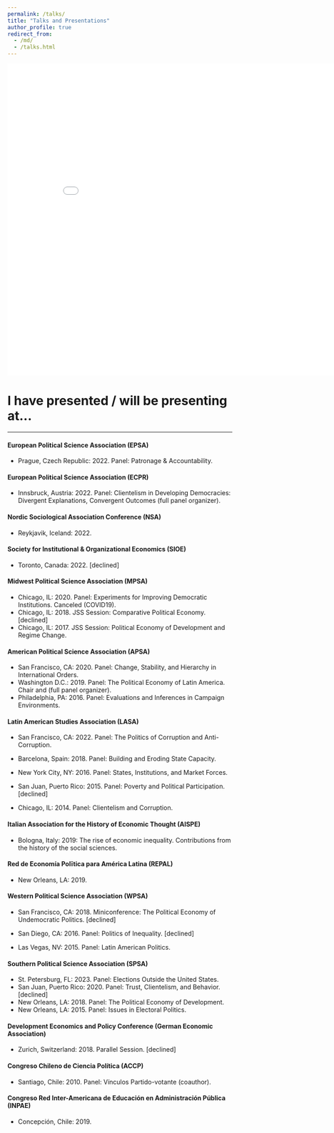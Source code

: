 ```yaml
---
permalink: /talks/
title: "Talks and Presentations"
author_profile: true
redirect_from:
  - /md/
  - /talks.html
---
```


<iframe src="/talkmap/map.html" height="700" width="850" style="border:none;"></iframe>



I have presented / will be presenting at...
=========================================

---


#### European Political Science Association (EPSA)
- Prague, Czech Republic: 2022. Panel: Patronage & Accountability.

#### European Political Science Association (ECPR)
- Innsbruck, Austria: 2022. Panel: Clientelism in Developing Democracies: Divergent Explanations, Convergent Outcomes (full panel organizer).

#### Nordic Sociological Association Conference (NSA)
- Reykjavik, Iceland: 2022.

#### Society for Institutional & Organizational Economics (SIOE)
- Toronto, Canada: 2022. [declined]

#### Midwest Political Science Association (MPSA)

- Chicago, IL: 2020. Panel: Experiments for Improving Democratic Institutions. Canceled (COVID19).
- Chicago, IL: 2018. JSS Session: Comparative Political Economy. [declined]
- Chicago, IL: 2017. JSS Session: Political Economy of Development and Regime Change.


#### American Political Science Association (APSA)

- San Francisco, CA: 2020. Panel: Change, Stability, and Hierarchy in International Orders.
- Washington D.C.: 2019. Panel:  The Political Economy of Latin America. Chair and (full panel organizer).
- Philadelphia, PA: 2016. Panel: Evaluations and Inferences in Campaign Environments.


#### Latin American Studies Association (LASA)

- San Francisco, CA: 2022. Panel: The Politics of Corruption and Anti-Corruption.

- Barcelona, Spain: 2018. Panel: Building and Eroding State Capacity.

- New York City, NY: 2016. Panel: States, Institutions, and Market Forces.

- San Juan, Puerto Rico: 2015. Panel: Poverty and Political Participation. [declined]

- Chicago, IL: 2014. Panel: Clientelism and Corruption.

#### Italian Association for the History of Economic Thought (AISPE)

- Bologna, Italy: 2019: The rise of economic inequality. Contributions from the history of the social sciences.

#### Red de Economía Polītica para América Latina (REPAL)

- New Orleans, LA: 2019.

#### Western Political Science Association (WPSA)

- San Francisco, CA: 2018. Miniconference: The Political Economy of Undemocratic Politics. [declined]

- San Diego, CA: 2016. Panel: Politics of Inequality. [declined]

- Las Vegas, NV: 2015. Panel: Latin American Politics.


#### Southern Political Science Association (SPSA)

- St. Petersburg, FL: 2023. Panel: Elections Outside the United States.
- San Juan, Puerto Rico: 2020. Panel: Trust, Clientelism, and Behavior. [declined]
- New Orleans, LA: 2018. Panel: The Political Economy of Development.
- New Orleans, LA: 2015. Panel: Issues in Electoral Politics.


#### Development Economics and Policy Conference (German Economic Association)

- Zurich, Switzerland: 2018. Parallel Session. [declined]


#### Congreso Chileno de Ciencia Política (ACCP)

- Santiago, Chile: 2010. Panel: Vínculos Partido-votante (coauthor).


#### Congreso Red Inter-Americana de Educación en Administración Pública (INPAE)

- Concepción, Chile: 2019.  

